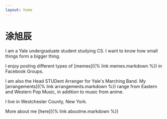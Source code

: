 ```yaml
---
layout: home
---
```

# 涂旭辰

I am a Yale undergraduate student studying CS. I want to know how small things form a bigger thing.

I enjoy posting different types of [memes]({% link memes.markdown %}) in Facebook Groups.

I am also the Head STUDent Arranger for Yale's Marching Band. My [arrangements]({% link arrangements.markdown %}) range from Eastern and Western Pop Music, in addition to music from anime.

I live in Westchester County, New York.

More about me [here]({% link aboutme.markdown %})